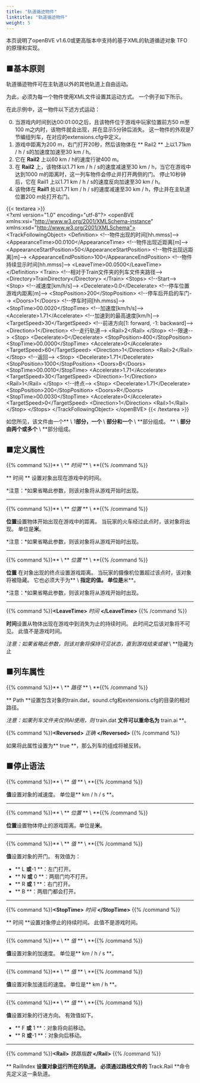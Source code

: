 ```yaml
---
title: "轨道循迹物件"
linktitle: "轨道循迹物件"
weight: 5
---
```


本页说明了openBVE v1.6.0或更高版本中支持的基于XML的轨道循迹对象 TFO 的原理和实现。

## ■基本原则

轨道循迹物件可在主轨道以外的其他轨道上自由运动。

为此，必须为每一个物件使用XML文件设置其运动方式。 一个例子如下所示。

在此示例中，这一物件以下述方式运动：

0. 当游戏内时间到达00:01:00之后，且该物件位于游戏中玩家位置前方50 m至100 m之内时，该物件就会出现，并在显示5分钟后消失。 这一物件的外观是7节编组列车，在对应的extensions.cfg中定义。
1. 游戏中距离为200 m，右门打开20秒，然后该物体在 ** Rail2 ** 上以1.71km / h / s的加速度加速至30 km / h。
2. 它在 **Rail2** 上以60 km / h的速度行驶400 m。
3. 在 **Rail2** 上，该物体以1.71 km / h / s的速度减速至30 km / h，当它在游戏中达到1000 m的距离时，这一列车物件会停止并打开两侧的门。 停止10秒钟后，它在 Rail1 上以1.71 km / h / s的速度反向加速至30 km / h。
4. 该物体在 **Rail1** 处以1.71 km / h / s的速度减速至30 km / h，停止并在主轨道位置200 m处打开右门。

{{< textarea >}}  
&lt;?xml version="1.0" encoding="utf-8"?>
&lt;openBVE xmlns:xsi="http://www.w3.org/2001/XMLSchema-instance" xmlns:xsd="http://www.w3.org/2001/XMLSchema">
  &lt;TrackFollowingObject>
    &lt;Definition>
      &lt;!--物件出现的时间[hh.mmss]-->
      &lt;AppearanceTime>00.0100&lt;/AppearanceTime>
      &lt;!--物件出现近距离[m]-->
      &lt;AppearanceStartPosition>50&lt;/AppearanceStartPosition>
      &lt;!--物件出现远距离[m]-->
      &lt;AppearanceEndPosition>100&lt;/AppearanceEndPosition>
      &lt;!--物件持续显示时间[hh.mmss]-->
      &lt;LeaveTime>00.0500&lt;/LeaveTime>
    &lt;/Definition>
    &lt;Train>
      &lt;!--相对于Train文件夹的列车文件夹路径-->
      &lt;Directory>TrainDirectory&lt;/Directory>
    &lt;/Train>
    &lt;Stops>
      &lt;!--Start-->
      &lt;Stop>
        &lt;!--减速度[km/h/s]-->
        &lt;Decelerate>0.0&lt;/Decelerate>
        &lt;!--停车位置 游戏内距离[m]-->
        &lt;StopPosition>200&lt;/StopPosition>
        &lt;!--停车后开启的车门-->
        &lt;Doors>1&lt;/Doors>
        &lt;!--停车时间[hh.mmss]-->
        &lt;StopTime>00.0020&lt;/StopTime>
        &lt;!--加速度[km/h/s]-->
        &lt;Accelerate>1.71&lt;/Accelerate>
        &lt;!--加速到的最高速度[km/h]-->
        &lt;TargetSpeed>30&lt;/TargetSpeed>
        &lt;!--前进方向[1: forward, -1: backward]-->
        &lt;Direction>1&lt;/Direction>
        &lt;!--走行轨道-->
        &lt;Rail>2&lt;/Rail>
      &lt;/Stop>
      &lt;!--限速-->
      &lt;Stop>
        &lt;Decelerate>0&lt;/Decelerate>
        &lt;StopPosition>400&lt;/StopPosition>
        &lt;StopTime>00.0000&lt;/StopTime>
        &lt;Accelerate>0&lt;/Accelerate>
        &lt;TargetSpeed>60&lt;/TargetSpeed>
        &lt;Direction>1&lt;/Direction>
        &lt;Rail>2&lt;/Rail>
      &lt;/Stop>
      &lt;!--返回-->
      &lt;Stop>
        &lt;Decelerate>1.71&lt;/Decelerate>
        &lt;StopPosition>1000&lt;/StopPosition>
        &lt;Doors>B&lt;/Doors>
        &lt;StopTime>00.0010&lt;/StopTime>
        &lt;Accelerate>1.71&lt;/Accelerate>
        &lt;TargetSpeed>30&lt;/TargetSpeed>
        &lt;Direction>-1&lt;/Direction>
        &lt;Rail>1&lt;/Rail>
      &lt;/Stop>
      &lt;!--终点-->
      &lt;Stop>
        &lt;Decelerate>1.71&lt;/Decelerate>
        &lt;StopPosition>200&lt;/StopPosition>
        &lt;Doors>R&lt;/Doors>
        &lt;StopTime>00.0030&lt;/StopTime>
        &lt;Accelerate>0&lt;/Accelerate>
        &lt;TargetSpeed>0&lt;/TargetSpeed>
        &lt;Direction>1&lt;/Direction>
        &lt;Rail>1&lt;/Rail>
      &lt;/Stop>
    &lt;/Stops>
  &lt;/TrackFollowingObject>
&lt;/openBVE>
{{< /textarea >}}

如您所见，该文件由一个** \ 1<Definition>**部分，一个** \ <Car> **部分和一个** \ <Stops> **部分组成。 ** \ <Stops> **部分由两个或多个** \ <Stop> **部分组成。

## ■定义属性

{{% command %}}** \ <AppearanceTime> ** *时间* ** \ </AppearanceTime> **{{% /command %}}

** 时间 ** 设置对象出现在游戏中的时间。

*注意：*如果省略此参数，则该对象将从游戏开始时出现。

------

{{% command %}}** \ <AppearanceStartPosition> ** *位置* ** \ </AppearanceStartPosition> **{{% /command %}}

**位置**设置物体开始出现在游戏中的距离。 当玩家的火车经过此点时，该对象将出现。 单位是**米**。

*注意：*如果省略此参数，则该对象将从游戏开始时出现。

------

{{% command %}}** \ <AppearanceEndPosition> ** *位置* ** \ </AppearanceEndPosition> **{{% /command %}}

 **位置** 在对象出现的终点设置游戏距离。 当玩家的摄像机位置超过该点时，该对象将被隐藏。 它也必须大于为** \ <AppearanceStartPosition> **指定的值。 单位是**米**。

*注意：*如果省略此参数，则该对象将从游戏开始时出现。

------

{{% command %}}**\<LeaveTime>** *时间* **\</LeaveTime>** {{% /command %}}

**时间**设置从物体出现在游戏中到消失为止的持续时间。 此时间之后该对象将不可见。 此值不是游戏时间。

*注意：*如果省略此参数，则该对象将保持可见状态，直到游戏结束或被** \ <AppearanceEndPosition> **隐藏为止

## ■列车属性

{{% command %}}** \ <Directory> ** *路径* ** \ </Directory> **{{% /command %}}

** Path **设置包含对象的train.dat，sound.cfg和extensions.cfg的目录的相对路径。

*注意：*如果列车文件夹仅供AI使用，则** train.dat **文件可以重命名为** train.ai **。

{{% command %}}**\<Reversed>** *正确* **\</Reversed>** {{% /command %}}

如果将此属性设置为** true **，那么列车的组成将被反转。

## ■停止语法

{{% command %}}** \ <Decelerate> ** *值* ** \ </Decelerate> **{{% /command %}}

**值**设置对象的减速度。 单位是** km / h / s **。

------

{{% command %}}** \ <StopPosition> ** *位置* ** \ </StopPosition> **{{% /command %}}

**位置**设置物体停止的游戏距离。单位是**米**。

------

{{% command %}}** \ <Doors> ** *值* ** \ </Doors> **{{% /command %}}

**值**设置对象的开门。 有效值为：

- ** L **或**-1 **：左门打开。
- ** N **或** 0 **：两扇门均不打开。
- ** R **或** 1 **：右门打开。
- ** B **：两扇门都会打开。

------

{{% command %}}**\<StopTime>** *时间* **\</StopTime>** {{% /command %}}

** 时间 **设置对象停止的持续时间。 此值不是游戏时间。

------

{{% command %}}** \ <Accelerate> ** *值* ** \ </Accelerate> **{{% /command %}}

**值**设置对象的加速度。 单位是** km / h / s **。

------

{{% command %}}** \ <TargetSpeed> ** *值* ** \ </TargetSpeed> **{{% /command %}}

**值**设置对象加速后的速度。 单位是** km / h **。

------

{{% command %}}** \ <Direction> ** *值* ** \ </Direction> **{{% /command %}}

**值**设置对象的行进方向。 有效值如下。

- ** F **或** 1 **：对象将向前移动。
- ** R **或**-1 **：对象向后移动。

------

{{% command %}}**\<Rail>** *铁路指数* **\</Rail>** {{% /command %}}

** RailIndex **设置对象运行所在的轨道。 必须通过路线文件的** Track.Rail **命令先定义这一条轨道。
